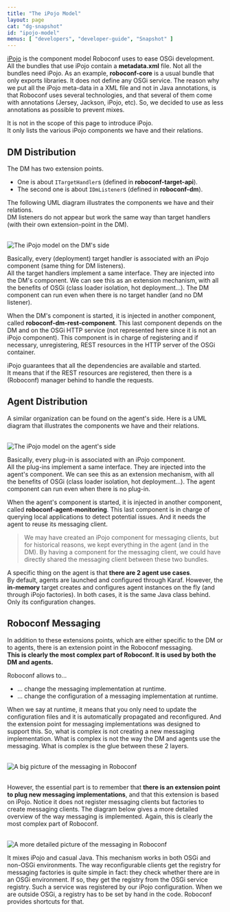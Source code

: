 ```yaml
---
title: "The iPojo Model"
layout: page
cat: "dg-snapshot"
id: "ipojo-model"
menus: [ "developers", "developer-guide", "Snapshot" ]
---
```


[iPojo](http://felix.apache.org/documentation/subprojects/apache-felix-ipojo.html) is the component model Roboconf uses to ease OSGi development.  
All the bundles that use iPojo contain a **metadata.xml** file. Not all the bundles need iPojo. As an
example, **roboconf-core** is a usual bundle that only exports libraries. It does not define any OSGi service.
The reason why we put all the iPojo meta-data in a XML file and not in Java annotations, is that Roboconf uses
several technologies, and that several of them come with annotations (Jersey, Jackson, iPojo, etc). 
So, we decided to use as less annotations as possible to prevent mixes.

It is not in the scope of this page to introduce iPojo.  
It only lists the various iPojo components we have and their relations.


## DM Distribution

The DM has two extension points.

* One is about `ITargetHandler`s (defined in **roboconf-target-api**).
* The second one is about `IDmListener`s (defined in **roboconf-dm**).

The following UML diagram illustrates the components we have and their relations.  
DM listeners do not appear but work the same way than target handlers (with their own extension-point in the DM).

<br />
<img src="/resources/img/ipojo-dm.png" alt="The iPojo model on the DM's side" />

<br />

Basically, every (deployment) target handler is associated with an iPojo component (same thing for DM listeners).  
All the target handlers implement a same interface. They are injected into the DM's component. We can see this
as an extension mechanism, with all the benefits of OSGi (class loader isolation, hot deployment...).
The DM component can run even when there is no target handler (and no DM listener).

When the DM's component is started, it is injected in another component, called **roboconf-dm-rest-component**.
This last component depends on the DM and on the OSGi HTTP service (not represented here since it is not an iPojo
component). This component is in charge of registering and if necessary, unregistering, REST resources in 
the HTTP server of the OSGi container.

iPojo guarantees that all the dependencies are available and started.  
It means that if the REST resources are registered, then there is a (Roboconf) manager behind to handle the requests.  


## Agent Distribution

A similar organization can be found on the agent's side.
Here is a UML diagram that illustrates the components we have and their relations.  

<br />
<img src="/resources/img/ipojo-agent.png" alt="The iPojo model on the agent's side" />

<br />

Basically, every plug-in is associated with an iPojo component.  
All the plug-ins implement a same interface. They are injected into the agent's component. We can see this
as an extension mechanism, with all the benefits of OSGi (class loader isolation, hot deployment...).
The agent component can run even when there is no plug-in.

When the agent's component is started, it is injected in another component, called **roboconf-agent-monitoring**.
This last component is in charge of querying local applications to detect potential issues. And it needs the agent
to reuse its messaging client.

> We may have created an iPojo component for messaging clients, but for historical reasons,
> we kept everything in the agent (and in the DM). By having a component for the messaging client,
> we could have directly shared the messaging client between these two bundles.

A specific thing on the agent is that **there are 2 agent use cases**.  
By default, agents are launched and configured through Karaf. However, the **in-memory** target
creates and configures agent instances on the fly (and through iPojo factories). In both cases, it
is the same Java class behind. Only its configuration changes.


## Roboconf Messaging

In addition to these extensions points, which are either specific to the DM or to agents,
there is an extension point in the Roboconf messaging.  
**This is clearly the most complex part of Roboconf. It is used by both the DM and agents.**

Roboconf allows to...

* ... change the messaging implementation at runtime.
* ... change the configuration of a messaging implementation at runtime.

When we say at runtime, it means that you only need to update the configuration files and
it is automatically propagated and reconfigured. And the extension point for messaging implementations was designed
to support this. So, what is complex is not creating a new messaging implementation. What is complex is not the way
the DM and agents use the messaging. What is complex is the glue between these 2 layers.

<br />
<img src="/resources/img/ipojo-messaging.png" alt="A big picture of the messaging in Roboconf" class="gs" />
<br /><br />

However, the essential part is to remember that **there is an extension point to plug new messaging implementations**, and that
this extension is based on iPojo. Notice it does not register messaging clients but factories to create messaging clients.
The diagram below gives a more detailed overview of the way messaging is implemented. Again, this is clearly the most complex part of Roboconf.

<br />
<img src="/resources/img/ipojo-messaging-detailed.png" alt="A more detailed picture of the messaging in Roboconf" class="gs" />
<br />

It mixes iPojo and casual Java. This mechanism works in both OSGi and non-OSGi environments. The way reconfigurable clients
get the registry for messaging factories is quite simple in fact: they check whether there are in an OSGi environment. If so,
they get the registry from the OSGi service registry. Such a service was registered by our iPojo configuration. When we are
outside OSGi, a registry has to be set by hand in the code. Roboconf provides shortcuts for that.
